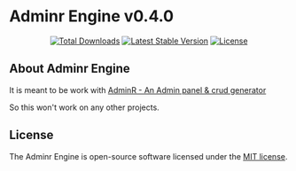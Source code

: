 # Adminr Engine v0.4.0

<p align="center">
<a href="https://packagist.org/packages/thedevsbuddy/adminr-engine"><img src="https://img.shields.io/packagist/dt/thedevsbuddy/adminr-engine" alt="Total Downloads"></a>
<a href="https://packagist.org/packages/thedevsbuddy/adminr-engine"><img src="https://img.shields.io/packagist/v/thedevsbuddy/adminr-engine" alt="Latest Stable Version"></a>
<a href="https://packagist.org/packages/thedevsbuddy/adminr-engine"><img src="https://img.shields.io/packagist/l/thedevsbuddy/adminr-engine" alt="License"></a>
</p>

## About Adminr Engine

It is meant to be work with <a href="https://github.com/thedevsbuddy/adminr">AdminR - An Admin panel & crud generator</a> 

So this won't work on any other projects.

## License

The Adminr Engine is open-source software licensed under the [MIT license](https://opensource.org/licenses/MIT).
